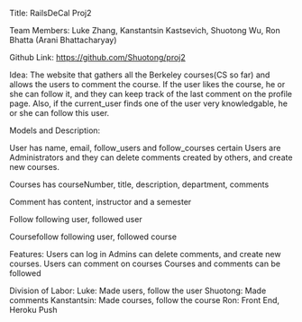 Title: RailsDeCal Proj2

Team Members: Luke Zhang, Kanstantsin Kastsevich, Shuotong Wu, Ron Bhatta (Arani Bhattacharyay)

Github Link: https://github.com/Shuotong/proj2

Idea: The website that gathers all the Berkeley courses(CS so far) and allows the users to comment the course. If the user likes the course, he or she can follow it, and they can keep track of the last comment on the profile page. Also, if the current_user finds one of the user very knowledgable, he or she can follow this user. 

Models and Description:

User
has name, email, follow_users and follow_courses
certain Users are Administrators and they can delete comments created by others, and create new courses.

Courses
has courseNumber, title, description, department, comments

Comment
has content, instructor and a semester

Follow
following user, followed user

Coursefollow
following user, followed course

Features:
Users can log in
Admins can delete comments, and create new courses.
Users can comment on courses
Courses and comments can be followed

Division of Labor:
Luke: Made users, follow the user
Shuotong: Made comments
Kanstantsin: Made courses, follow the course
Ron: Front End, Heroku Push
